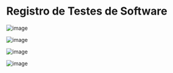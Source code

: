 # Registro de Testes de Software

![image](https://user-images.githubusercontent.com/115049890/207748722-7825354a-cfc4-4ce6-b16e-0ab76e51efa5.png)

![image](https://user-images.githubusercontent.com/115049890/207748758-a3ba5849-1513-4d79-8bac-31c94218f277.png)

![image](https://user-images.githubusercontent.com/115049890/207748800-dbf1a2cb-6715-43ac-89ae-ac41b50de74f.png)

![image](https://user-images.githubusercontent.com/115049890/207748841-93d3629e-9ff3-4613-b47c-bd305c3fe1b2.png)


